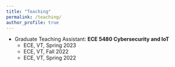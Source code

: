 ```yaml
---
title: "Teaching"
permalink: /teaching/
author_profile: true
---
```


* Graduate Teaching Assistant: <b>ECE 5480 Cybersecurity and IoT</b>
  * ECE, VT, Spring 2023
  * ECE, VT, Fall 2022
  * ECE, VT, Spring 2022
